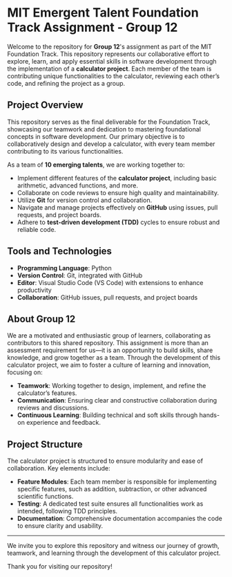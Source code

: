 # MIT Emergent Talent Foundation Track Assignment - Group 12

Welcome to the repository for **Group 12**'s assignment as part of the MIT Foundation
Track. This repository represents our collaborative effort to explore, learn, and
apply essential skills in software development through the implementation of a
**calculator project**. Each member of the team is contributing unique functionalities
to the calculator, reviewing each other’s code, and refining the project as a group.

## Project Overview

This repository serves as the final deliverable for the Foundation Track, showcasing
our teamwork and dedication to mastering foundational concepts in software development.
Our primary objective is to collaboratively design and develop a calculator, with
every team member contributing to its various functionalities.

As a team of **10 emerging talents**, we are working together to:

- Implement different features of the **calculator project**, including basic arithmetic,
advanced functions, and more.
- Collaborate on code reviews to ensure high quality and maintainability.
- Utilize **Git** for version control and collaboration.
- Navigate and manage projects effectively on **GitHub** using issues, pull requests,
and project boards.
- Adhere to **test-driven development (TDD)** cycles to ensure robust and reliable
code.

## Tools and Technologies

- **Programming Language**: Python
- **Version Control**: Git, integrated with GitHub
- **Editor**: Visual Studio Code (VS Code) with extensions to enhance productivity
- **Collaboration**: GitHub issues, pull requests, and project boards

## About Group 12

We are a motivated and enthusiastic group of learners, collaborating as contributors
to this shared repository. This assignment is more than an assessment requirement
for us—it is an opportunity to build skills, share knowledge, and grow together as
a team. Through the development of this calculator project, we aim to foster a culture
of learning and innovation, focusing on:

- **Teamwork**: Working together to design, implement, and refine the calculator’s
features.
- **Communication**: Ensuring clear and constructive collaboration during reviews
and discussions.
- **Continuous Learning**: Building technical and soft skills through hands-on experience
and feedback.

## Project Structure

The calculator project is structured to ensure modularity and ease of collaboration.
Key elements include:

- **Feature Modules**: Each team member is responsible for implementing specific
features, such as addition, subtraction, or other advanced scientific functions.
- **Testing**: A dedicated test suite ensures all functionalities work as intended,
following TDD principles.
- **Documentation**: Comprehensive documentation accompanies the code to ensure
clarity and usability.

---

We invite you to explore this repository and witness our journey of growth, teamwork,
and learning through the development of this calculator project.

Thank you for visiting our repository!
